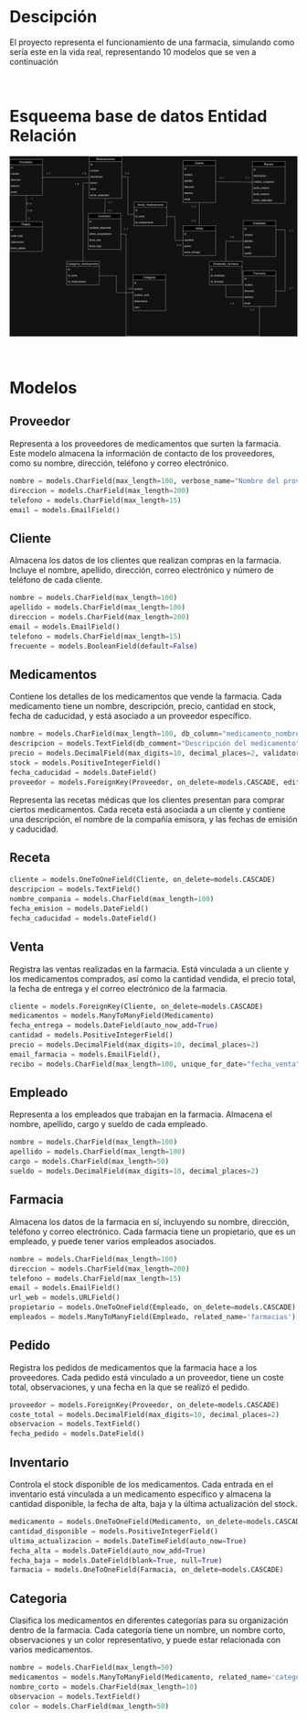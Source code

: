 # Descipción

El proyecto representa el funcionamiento de una farmacia, simulando como sería este en la vida real, representando 10 modelos que se ven a continuación

<br>

# Esqueema base de datos Entidad Relación

![Imagen_base_datos](./assets/diagrama_entidad_relacion.png "Entidad Relación")

<br>

# Modelos

## Proveedor

Representa a los proveedores de medicamentos que surten la farmacia. Este modelo almacena la información de contacto de los proveedores, como su nombre, dirección, teléfono y correo electrónico.

```Python
nombre = models.CharField(max_length=100, verbose_name="Nombre del proveedor", help_text="Nombre completo del proveedor")
direccion = models.CharField(max_length=200)
telefono = models.CharField(max_length=15)
email = models.EmailField()
```

## Cliente

Almacena los datos de los clientes que realizan compras en la farmacia. Incluye el nombre, apellido, dirección, correo electrónico y número de teléfono de cada cliente.

```Python
nombre = models.CharField(max_length=100)
apellido = models.CharField(max_length=100)
direccion = models.CharField(max_length=200)
email = models.EmailField()
telefono = models.CharField(max_length=15)
frecuente = models.BooleanField(default=False)
```

## Medicamentos

Contiene los detalles de los medicamentos que vende la farmacia. Cada medicamento tiene un nombre, descripción, precio, cantidad en stock, fecha de caducidad, y está asociado a un proveedor específico.

```Python
nombre = models.CharField(max_length=100, db_column="medicamento_nombre")
descripcion = models.TextField(db_comment="Descripción del medicamento", default="No hay descripción disponible")
precio = models.DecimalField(max_digits=10, decimal_places=2, validators=[MinValueValidator(0.01)], db_index=True)
stock = models.PositiveIntegerField()
fecha_caducidad = models.DateField()
proveedor = models.ForeignKey(Proveedor, on_delete=models.CASCADE, editable=False)
```

Representa las recetas médicas que los clientes presentan para comprar ciertos medicamentos. Cada receta está asociada a un cliente y contiene una descripción, el nombre de la compañía emisora, y las fechas de emisión y caducidad.

## Receta
```Python
cliente = models.OneToOneField(Cliente, on_delete=models.CASCADE)
descripcion = models.TextField()
nombre_compania = models.CharField(max_length=100)
fecha_emision = models.DateField()
fecha_caducidad = models.DateField()
```

## Venta

Registra las ventas realizadas en la farmacia. Está vinculada a un cliente y los medicamentos comprados, así como la cantidad vendida, el precio total, la fecha de entrega y el correo electrónico de la farmacia.

```Python
cliente = models.ForeignKey(Cliente, on_delete=models.CASCADE)
medicamentos = models.ManyToManyField(Medicamento)
fecha_entrega = models.DateField(auto_now_add=True)
cantidad = models.PositiveIntegerField()
precio = models.DecimalField(max_digits=10, decimal_places=2)
email_farmacia = models.EmailField(),
recibo = models.CharField(max_length=100, unique_for_date="fecha_venta", unique_for_month="fecha_venta", unique_for_year="fecha_venta")

```

## Empleado

Representa a los empleados que trabajan en la farmacia. Almacena el nombre, apellido, cargo y sueldo de cada empleado.

```Python
nombre = models.CharField(max_length=100)
apellido = models.CharField(max_length=100)
cargo = models.CharField(max_length=50)
sueldo = models.DecimalField(max_digits=10, decimal_places=2)
```

## Farmacia

Almacena los datos de la farmacia en sí, incluyendo su nombre, dirección, teléfono y correo electrónico. Cada farmacia tiene un propietario, que es un empleado, y puede tener varios empleados asociados.

```Python
nombre = models.CharField(max_length=100)
direccion = models.CharField(max_length=200)
telefono = models.CharField(max_length=15)
email = models.EmailField()
url_web = models.URLField()
propietario = models.OneToOneField(Empleado, on_delete=models.CASCADE)
empleados = models.ManyToManyField(Empleado, related_name='farmacias')
```


## Pedido

Registra los pedidos de medicamentos que la farmacia hace a los proveedores. Cada pedido está vinculado a un proveedor, tiene un coste total, observaciones, y una fecha en la que se realizó el pedido.

```Python
proveedor = models.ForeignKey(Proveedor, on_delete=models.CASCADE)
coste_total = models.DecimalField(max_digits=10, decimal_places=2)
observacion = models.TextField()
fecha_pedido = models.DateField()
```

## Inventario

Controla el stock disponible de los medicamentos. Cada entrada en el inventario está vinculada a un medicamento específico y almacena la cantidad disponible, la fecha de alta, baja y la última actualización del stock.

```Python
medicamento = models.OneToOneField(Medicamento, on_delete=models.CASCADE)
cantidad_disponible = models.PositiveIntegerField()
ultima_actualizacion = models.DateTimeField(auto_now=True)
fecha_alta = models.DateField(auto_now_add=True)
fecha_baja = models.DateField(blank=True, null=True)
farmacia = models.OneToOneField(Farmacia, on_delete=models.CASCADE)
```

## Categoria

Clasifica los medicamentos en diferentes categorías para su organización dentro de la farmacia. Cada categoría tiene un nombre, un nombre corto, observaciones y un color representativo, y puede estar relacionada con varios medicamentos.

```Python
nombre = models.CharField(max_length=50)
medicamentos = models.ManyToManyField(Medicamento, related_name='categorias')
nombre_corto = models.CharField(max_length=10)
observacion = models.TextField()
color = models.CharField(max_length=50)
```